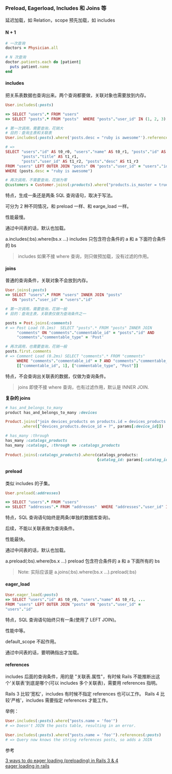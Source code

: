 ### Preload, Eagerload, Includes 和 Joins 等

延迟加载，如 Relation，scope
预先加载，如 includes

#### N + 1

```ruby
# 一次查询
doctors = Physician.all

# N 次查询
doctor.patients.each do |patient|
  puts patient.name
end
```

#### includes

把关系表数据也查询出来。两个查询都要做，关联对象也需要放到内存。

```ruby
User.includes(:posts)

=> SELECT "users".* FROM "users"
=> SELECT "posts".* FROM "posts"  WHERE "posts"."user_id" IN (1, 2, 3)
```

```ruby
# 第一次调用，需要查询，花销大
# 目的：查询主表和关联表
User.includes(:posts).where('posts.desc = "ruby is awesome"').references(:posts)

# =>
SELECT "users"."id" AS t0_r0, "users"."name" AS t0_r1, "posts"."id" AS t1_r0,
       "posts"."title" AS t1_r1,
       "posts"."user_id" AS t1_r2, "posts"."desc" AS t1_r3
FROM "users" LEFT OUTER JOIN "posts" ON "posts"."user_id" = "users"."id"
WHERE (posts.desc = "ruby is awesome")

# 再次调用，不需要查询，花销为零
@customers = Customer.joins(:products).where("products.is_master = true")
```

特点，生成一条还是两条 SQL 查询语句，取决于写法。

可分为 2 种不同情况，和 preload 一样、和 earge_load 一样。

性能最慢。

通过中间表的话，默认也加载。

a.includes(:bs).where(bs.x ...) includes 只包含符合条件的 a 和 a 下面符合条件的 bs

> includes 如果不接 where 查询，则只做预加载，没有过滤的作用。

#### joins

普通的查询条件，关联对象不会放到内存。

```ruby
User.joins(:posts)
=> SELECT "users".* FROM "users" INNER JOIN "posts"
   ON "posts"."user_id" = "users"."id"

# 第一次调用，需要查询，花销一般
# 目的：查询主表，关联表仅做为查询条件之一

posts = Post.joins(:comments)
# => Post Load (0.1ms)  SELECT "posts".* FROM "posts" INNER JOIN
     "comments" ON "comments"."commentable_id" = "posts"."id" AND
     "comments"."commentable_type" = 'Post'

# 再次调用，也需要查询，花销一般
posts.first.comments
# => Comment Load (0.2ms) SELECT "comments".* FROM "comments"
     WHERE "comments"."commentable_id" = ? AND "comments"."commentable_type" = ?
     [["commentable_id", 1], ["commentable_type", "Post"]]
```

特点，不会查询出关联表的数据，仅做为查询条件。

> joins 即使不接 where 查询，也有过滤作用，默认是 INNER JOIN.

**复杂的 joins**

```ruby
# has_and_belongs_to_many
product has_and_belongs_to_many :devices

Product.joins("join devices_products on products.id = devices_products.product_id")
       .where(["devices_products.device_id = ?", params[:device_id]])

# has_many :through
has_many :catalogs_products
has_many :catalogs, :through => :catalogs_products
  
Product.joins(:catalogs_products).where(catalogs_products:
                                        {catalog_id: params[:catalog_id]})
```

#### preload

类似 includes 的子集。

```ruby
User.preload(:addresses)

=> SELECT "users".* FROM "users"
=> SELECT "addresses".* FROM "addresses"  WHERE "addresses"."user_id" IN (1, 2)
```
特点，SQL 查询语句始终是两条(单独的数据库查询)。

后续，不能以关联表做为查询条件。

性能最快。

通过中间表的话，默认也加载。

a.preload(:bs).where(bs.x ...) preload 包含符合条件的 a 和 a 下面所有的 bs

> Note: 实际应该是 a.joins(:bs).where(bs.x ...).preload(:bs)

#### eager_load

```ruby
User.eager_load(:posts)
=> SELECT "users"."id" AS t0_r0, "users"."name" AS t0_r1, ...
FROM "users" LEFT OUTER JOIN "posts" ON "posts"."user_id" =
"users"."id"
```

特点，SQL 查询语句始终只有一条(使用了 LEFT JOIN)。

性能中等。

default_scope 不起作用。

通过中间表的话，要明确指出才加载。

#### references

includes 后面的查询条件，用的是 "关联表.属性"，有时候 Rails 不能推断出这个'关联表'到底是哪个(可以 includes 多个关联表)，需要用 references 指明。

Rails 3 比较'宽松'，includes 有时候不指定 references 也可以工作。
Rails 4 比较'严格'，includes 需要指定 references 才能工作。

举例：

```ruby
User.includes(:posts).where("posts.name = 'foo'")
# => Doesn't JOIN the posts table, resulting in an error.

User.includes(:posts).where("posts.name = 'foo'").references(:posts)
# => Query now knows the string references posts, so adds a JOIN
```

参考

[3 ways to do eager loading (preloading) in Rails 3 & 4](http://blog.arkency.com/2013/12/rails4-preloading/)<br>
[eager loading in rails](http://codedecoder.wordpress.com/2014/07/23/eager-loading-eager_load-preload-includes/)
